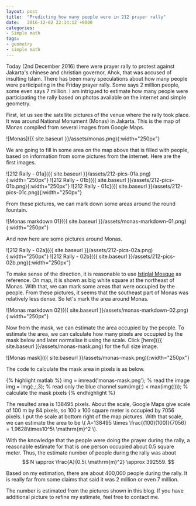```yaml
---
layout: post
title:  "Predicting how many people were in 212 prayer rally"
date:   2016-12-02 22:14:12 +0000
categories:
- Simple math
tags:
- geometry
- simple math
---
```

Today (2nd December 2016) there were prayer rally to protest against Jakarta's chinese and christian governor, Ahok, that was accused of insulting Islam.
There has been many speculations about how many people were participating in the Friday prayer rally. Some says 2 million people, some even says 7 million.
I am intrigued to estimate how many people were participating the rally based on photos available on the internet and simple geometry.

First, let us see the satellite pictures of the venue where the rally took place. It was around National Monument (Monas) in Jakarta.
This is the map of Monas compiled from several images from Google Maps.

![Monas]({{ site.baseurl }}/assets/monas.png){:width="250px"}

We are going to fill in some area on the map above that is filled with people, based on information from some pictures from the internet.
Here are the first images.

![212 Rally - 01a]({{ site.baseurl }}/assets/212-pics-01a.png){:width="250px"}
![212 Rally - 01b]({{ site.baseurl }}/assets/212-pics-01b.png){:width="250px"}
![212 Rally - 01c]({{ site.baseurl }}/assets/212-pics-01c.png){:width="250px"}

From these pictures, we can mark down some areas around the round fountain.

![Monas markdown 01]({{ site.baseurl }}/assets/monas-markdown-01.png){:width="250px"}

And now here are some pictures around Monas.

![212 Rally - 02a]({{ site.baseurl }}/assets/212-pics-02a.png){:width="250px"}
![212 Rally - 02b]({{ site.baseurl }}/assets/212-pics-02b.png){:width="250px"}

To make sense of the direction, it is reasonable to use [Istiqlal Mosque](https://en.wikipedia.org/wiki/Istiqlal_Mosque,_Jakarta) as reference.
On map, it is shown as big white square at the northeast of Monas. With that, we can mark some areas that were occupied by the people.
From these pictures, it seems that the southeast part of Monas was relatively less dense. So let's mark the area around Monas.

![Monas markdown 02]({{ site.baseurl }}/assets/monas-markdown-02.png){:width="250px"}

Now from the mask, we can estimate the area occupied by the people.
To estimate the area, we can calculate how many pixels are occupied by the mask below and later normalise it using the scale.
Click [here]({{ site.baseurl }}/assets/monas-mask.png) for the full size image.

![Monas mask]({{ site.baseurl }}/assets/monas-mask.png){:width="250px"}

The code to calculate the mask area in pixels is as below.

{% highlight matlab %}
img = imread('monas-mask.png'); % read the image
img = img(:,:,3); % read only the blue channel
sum(img(:) < max(img(:))); % calculate the mask pixels
{% endhighlight %}

The resulted area is 138495 pixels.
About the scale, Google Maps give scale of 100 m by 84 pixels, so 100 x 100 square meter is occupied by 7056 pixels.
I put the scale at bottom right of the map pictures.
With that scale, we can estimate the area to be \\( A=138495 \times \frac{(100)(100)}{7056} = 1.9628\times10^5\ \mathrm{m}^2 \\).

With the knowledge that the people were doing the prayer during the rally, a reasonable estimate for that is one person occupied about 0.5 square meter.
Thus, the estimate number of people during the rally was about
$$
N \approx \frac{A}{0.5\ \mathrm{m}^2} \approx 392559.
$$

Based on my estimation, there are about 400,000 people during the rally. It is really far from some claims that said it was 2 million or even 7 million.

The number is estimated from the pictures shown in this blog. If you have additional picture to refine my estimate, feel free to contact me.
